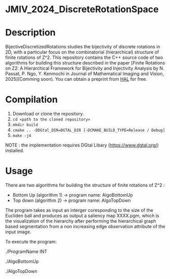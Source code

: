 # JMIV_2024_DiscreteRotationSpace

Description
===========

BijectiveDiscretizedRotations studies the bijectivity of discrete rotations in 2D, with a particular focus on the combinatorial (hierarchical) structure of finite rotations of Z^2. 
This repository contains the C++ source code of two algorithms for building this structure described in the paper [Finite Rotations on Z2: A Hierarchical Framework for Bijectivity and Injectivity Analysis by N. Passat, P. Ngo, Y. Kenmochi in Journal of Mathematical Imaging and Vision, 2025](Comming soon). You can obtain a preprint
from [HAL](https://hal.science/hal-04945727v1) for free. 


Compilation
=============
1. Download or clone the repository.
2. ```cd <path to the cloned repository>```
3. ```mkdir build```
4. ```cmake .. -DDGtal_DIR=DGTAL_DIR [-DCMAKE_BUILD_TYPE=Release / Debug]```
5. ```make -j4```

NOTE : the implementation requires DGtal Libary (https://www.dgtal.org/) installed. 

Usage
================

There are two algorithms for building the structure of finite rotations of Z^2 :
- Bottom Up (algorithm 1) -> program name: AlgoBottomUp
- Top down (algorithm 2) -> program name: AlgoTopDown

The program takes as input an interger coresponding to the size of the Eucliden ball and produces as output a saliency map XXXX.pgm, which is the visualization of the hierarchy after performing the hierarchical graph based segmentation from a non increasing edge observation attribute of the input image.

To execute the program:

./ProgramName INT


./AlgoBottomUp

./AlgoTopDown

